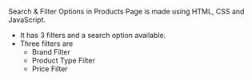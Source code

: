 Search & Filter Options in Products Page is made using HTML, CSS and JavaScript.
- It has 3 filters and a search option available.
- Three filters are 
    - Brand Filter
    - Product Type Filter
    - Price Filter